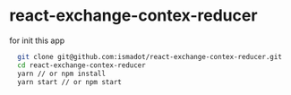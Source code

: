 # react-exchange-contex-reducer

  for init this app

```bash
  git clone git@github.com:ismadot/react-exchange-contex-reducer.git
  cd react-exchange-contex-reducer
  yarn // or npm install
  yarn start // or npm start
```